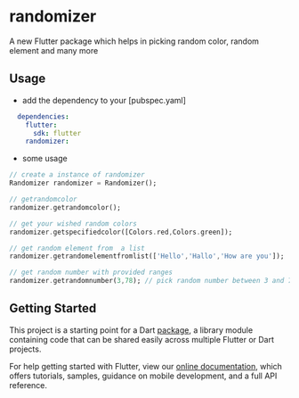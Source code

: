 # randomizer

A new Flutter package which helps in picking random color, random element and many more

## Usage

* add the dependency to your [pubspec.yaml]

```yaml
  dependencies:
    flutter:
      sdk: flutter
    randomizer:
```
* some usage
```dart
// create a instance of randomizer
Randomizer randomizer = Randomizer();

// getrandomcolor
randomizer.getrandomcolor();

// get your wished random colors
randomizer.getspecifiedcolor([Colors.red,Colors.green]);

// get random element from  a list
randomizer.getrandomelementfromlist(['Hello','Hallo','How are you']);

// get random number with provided ranges
randomizer.getrandomnumber(3,78); // pick random number between 3 and 78

```


## Getting Started


This project is a starting point for a Dart
[package](https://flutter.dev/developing-packages/),
a library module containing code that can be shared easily across
multiple Flutter or Dart projects.

For help getting started with Flutter, view our 
[online documentation](https://flutter.dev/docs), which offers tutorials, 
samples, guidance on mobile development, and a full API reference.
